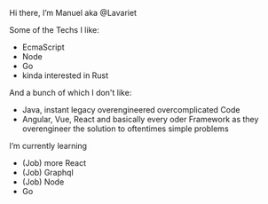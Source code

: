 Hi there, I’m Manuel aka @Lavariet

 Some of the Techs I like:
 
- EcmaScript
- Node 
- Go
- kinda interested in Rust

 And a bunch of which I don't like:
- Java, instant legacy overengineered overcomplicated Code
- Angular, Vue, React and basically every oder Framework as they overengineer the solution to oftentimes simple problems
  
 I’m currently learning 
- (Job) more React
- (Job) Graphql
- (Job) Node
- Go
 

 


<!---
Lavariet/Lavariet is a ✨ special ✨ repository because its `README.md` (this file) appears on your GitHub profile.
You can click the Preview link to take a look at your changes.
--->
